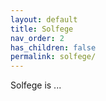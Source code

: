 ```yaml
---
layout: default
title: Solfege
nav_order: 2
has_children: false
permalink: solfege/
---
```


Solfege is ...
